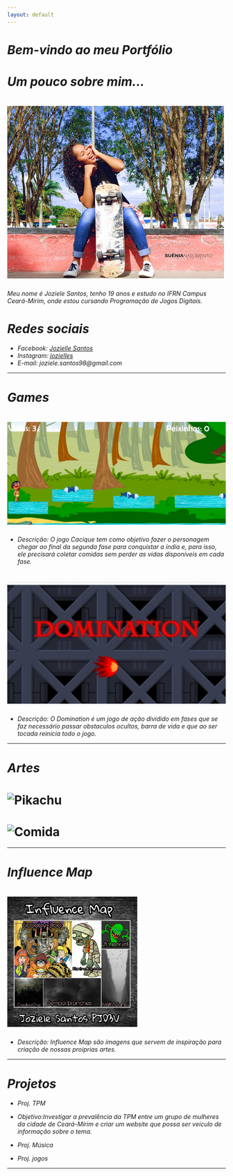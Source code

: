 ```yaml
---
layout: default
---
```


# _Bem-vindo ao meu Portfólio_

# _Um pouco sobre mim..._ 
# ![](eu.png)

_Meu nome é Joziele Santos, tenho 19 anos e estudo no IFRN Campus Ceará-Mirim, onde estou cursando Programação de Jogos Digitais._   

# _Redes sociais_

* _Facebook: [Jozielle Santos](https://www.facebook.com/jozielle.santos.378)_
* _Instagram: [jozielles](https://www.instagram.com/jozielles/)_
* _E-mail: joziele.santos98@gmail.com_

* * * 

# _Games_

# [![](Cacique.png)](https://joozi.github.io/Cacique/)  

* _Descrição: O jogo Cacique tem como objetivo fazer o personagem chegar ao final da segunda fase para conquistar a índia e, para isso, ele precisará coletar comidas sem perder as vidas disponíveis em cada fase._ 

# [![](Domination.png)](https://joozi.github.io/Domination/)

* _Descrição: O Domination é um jogo de ação dividido em fases que se faz necessário passar obstaculos ocultos, barra de vida e que ao ser tocada reinicia todo o jogo._ 


* * * 

# _Artes_
# ![Pikachu](https://userscontent2.emaze.com/images/a95fc4c6-85de-41e5-aabf-0f03f3e2645b/e6d0ff9404f9660db71698d0c17493e3.png)  

# ![Comida](https://s3.amazonaws.com/kandipatternspatterns/food/18909__pizza.png)    


* * * 

# _Influence Map_

# ![](influence.png)  

* _Descrição: Influence Map são imagens que servem de inspiração para criação de nossas proiprias artes._

* * * 

# _Projetos_  
* _Proj. TPM_
* _Objetivo:Investigar a prevalência da TPM entre um grupo de mulheres da cidade de Ceará-Mirim e criar um website que possa ser veículo de informação sobre o tema._


* _Proj. Música_
* _Proj. jogos_

* * *

